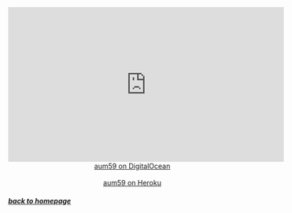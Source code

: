 <p align="center"> 
  <iframe width="560" height="315" src="https://www.youtube.com/embed/8b6_aLVuSHc" frameborder="0" allowfullscreen></iframe>
  <a href="http://aum59.ddns.net">aum59 on DigitalOcean</a><br><br>
  <a href="https://aum59.herokuapp.com">aum59 on Heroku</a><br>  
</p>

##### [*back to homepage*](index.md)

